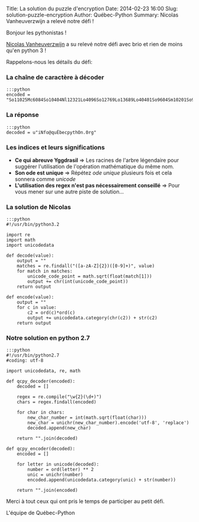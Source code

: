 Title: La solution du puzzle d'encryption
Date: 2014-02-23 16:00
Slug: solution-puzzle-encryption
Author: Québec-Python
Summary: Nicolas Vanheuverzwijn a relevé notre défi !


Bonjour les pythonistas !

[Nicolas Vanheuverzwijn](https://github.com/nvanheuverzwijn) a su relevé notre défi avec brio et rien de moins qu'en python 3 !

Rappelons-nous les détails du défi:

### La chaîne de caractère à décoder

    :::python
    encoded = "So11025Mc6084So10404Nl12321Lo4096So12769Lo13689Lo40401So9604Sm10201So9801Cn12544Lo14641Lo13456Sm10816Lo6241So12100Cn2116Mn2304So12996Sm10609"

### La réponse

    :::python
    decoded = u"iNfo@quÉbecpythOn.0rg"

### Les indices et leurs significations

* **Ce qui abreuve Yggdrasil** => Les racines de l'arbre légendaire pour suggérer l'utilisation de l'opération mathématique du même nom.
* **Son ode est unique** => Répétez *ode unique* plusieurs fois et cela sonnera comme *unicode*
* **L'utilisation des regex n'est pas nécessairement conseillé** => Pour vous mener sur une autre piste de solution...

### La solution de Nicolas

    :::python
    #!/usr/bin/python3.2

    import re
    import math
    import unicodedata

    def decode(value):
        output = ""
        matches = re.findall("([a-zA-Z]{2})([0-9]+)", value)
        for match in matches:
            unicode_code_point = math.sqrt(float(match[1]))
            output += chr(int(unicode_code_point))
        return output

    def encode(value):
        output = ""
        for c in value:
            c2 = ord(c)*ord(c)
            output += unicodedata.category(chr(c2)) + str(c2)
        return output

### Notre solution en python 2.7

    :::python
    #!/usr/bin/python2.7
    #coding: utf-8

    import unicodedata, re, math

    def qcpy_decoder(encoded):
        decoded = []

        regex = re.compile("\w{2}(\d+)")
        chars = regex.findall(encoded)

        for char in chars:
            new_char_number = int(math.sqrt(float(char)))
            new_char = unichr(new_char_number).encode('utf-8', 'replace')
            decoded.append(new_char)

        return "".join(decoded)

    def qcpy_encoder(decoded):
        encoded = []

        for letter in unicode(decoded):
            number = ord(letter) ** 2
            unic = unichr(number)
            encoded.append(unicodedata.category(unic) + str(number))

        return "".join(encoded)

Merci à tout ceux qui ont pris le temps de participer au petit défi.

L'équipe de Québec-Python